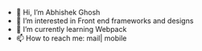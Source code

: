 - 👋 Hi, I’m Abhishek Ghosh
- 👀 I’m interested in Front end frameworks and designs
- 🌱 I’m currently learning Webpack
- 📫 How to reach me: mail| mobile

<!---
gabhiiaf93/gabhiiaf93 is a ✨ special ✨ repository because its `README.md` (this file) appears on your GitHub profile.
You can click the Preview link to take a look at your changes.
--->
